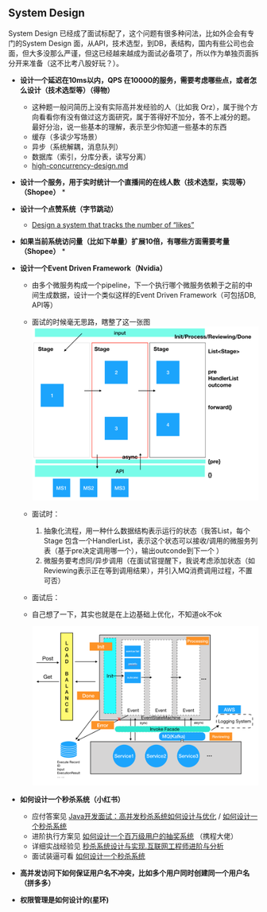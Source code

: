 ## System Design

System Design 已经成了面试标配了，这个问题有很多种问法，比如外企会有专门的System Design 面，从API，技术选型，到DB，表结构，国内有些公司也会面，但大多没那么严谨，但这已经越来越成为面试必备项了，所以作为单独页面拆分开来准备（这不比考八股好玩？）。



* **设计一个延迟在10ms以内，QPS 在10000的服务，需要考虑哪些点，或者怎么设计（技术选型等）（得物）**
  * 这种题一般问简历上没有实际高并发经验的人（比如我 Orz），属于抛个方向看看你有没有做过这方面研究，属于答得好不加分，答不上减分的题。最好分治，说一些基本的理解，表示至少你知道一些基本的东西
  * 缓存（多读少写场景）
  * 异步（系统解耦，消息队列）
  * 数据库（索引，分库分表，读写分离）
  * [high-concurrency-design.md](https://github.com/doocs/advanced-java/blob/main/docs/high-concurrency/high-concurrency-design.md)



* **设计一个服务，用于实时统计一个直播间的在线人数（技术选型，实现等）（Shopee）**
  * 
    
* **设计一个点赞系统（字节跳动）**
  * [Design a system that tracks the number of “likes”](https://medium.com/@morefree7/design-a-system-that-tracks-the-number-of-likes-ea69fdb41cf2)



* **如果当前系统访问量（比如下单量）扩展10倍，有哪些方面需要考量（Shopee）**
  * 



* **设计一个Event Driven Framework（Nvidia）**

  * 由多个微服务构成一个pipeline，下一个执行哪个微服务依赖于之前的中间生成数据，设计一个类似这样的Event Driven Framework（可包括DB, API等）
  * 面试的时候毫无思路，瞎整了这一张图<img src="imgs/system_design/event_driven_framework_before.png" style="zoom:50%;" />

  * 面试时：

    1. 抽象化流程，用一种什么数据结构表示运行的状态（我答List<Stage>，每个Stage 包含一个HandlerList，表示这个状态可以接收/调用的微服务列表（基于pre决定调用哪一个），输出outconde到下一个 ）
    2. 微服务要考虑同/异步调用（在面试官提醒下，我说考虑添加状态（如Reviewing表示正在等到调用结果），并引入MQ消费调用过程，不置可否）

  * 面试后：

  * 自己想了一下，其实也就是在上边基础上优化，不知道ok不ok

    <img src="imgs/system_design/event_driven_framework_after.png" style="zoom:50%;" />

  

* **如何设计一个秒杀系统（小红书）**

  * 应付答案见 [Java开发面试：高并发秒杀系统如何设计与优化](https://blog.csdn.net/CSDN_Terence/article/details/77744042) / [如何设计一个秒杀系统](https://blog.csdn.net/suifeng3051/article/details/52607544)
  * 进阶执行方案见 [如何设计一个百万级用户的抽奖系统](https://note.youdao.com/ynoteshare1/index.html?id=5c04dccbffd0b6fc511dc920e6be12e3&type=note) （携程大佬）
  * 详细实战经验见 [秒杀系统设计与实现.互联网工程师进阶与分析](https://github.com/qiurunze123/miaosha)
  * 面试装逼可看 [如何设计一个秒杀系统](https://time.geekbang.org/column/article/40153) 



* **高并发访问下如何保证用户名不冲突，比如多个用户同时创建同一个用户名（拼多多）** 



* **权限管理是如何设计的(星环)**  
